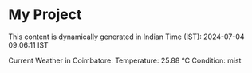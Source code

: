 # My Project

This content is dynamically generated in Indian Time (IST): 2024-07-04 09:06:11 IST


Current Weather in Coimbatore:
Temperature: 25.88 °C
Condition: mist
